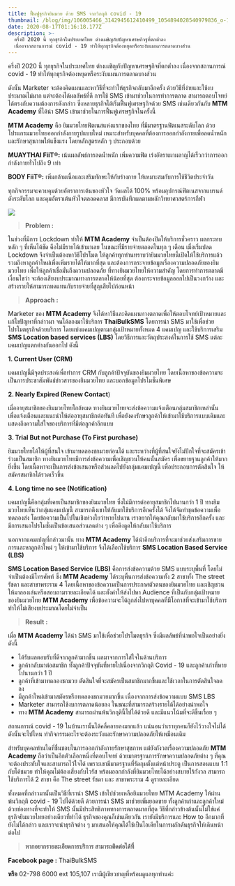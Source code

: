 ```yaml
---
title: ฟื้นฟูธุรกิจยิมมวย ด้วย SMS จากวิกฤติ covid - 19
thumbnail: /blog/img/106005466_3142945612410499_1054894028540979836_o-1-.jpg
date: 2020-08-17T01:16:18.177Z
description: >-
  ครึ่งปี 2020 นี้ ทุกธุรกิจในประเทศไทย ต่างเผชิญกับปัญหาเศรษกิจฐที่ตกต่ำลง
  เนื่องจากสถานการณ์ covid - 19 ทำให้ทุกธุรกิจต้องหยุดหรือระงับแผนการตลาดบางส่วน
---
```

ครึ่งปี 2020 นี้ ทุกธุรกิจในประเทศไทย ต่างเผชิญกับปัญหาเศรษฐกิจที่ตกต่ำลง เนื่องจากสถานการณ์ covid - 19 ทำให้ทุกธุรกิจต้องหยุดหรือระงับแผนการตลาดบางส่วน

ดังนั้น Marketer จะต้องคิดแผนและหาวิธีที่จะทำให้ธุรกิจกลับมาอีกครั้ง ด้วยวิธีที่ง่ายและใช้งบประมาณไม่มาก แต่จะต้องได้ผลลัพธ์ที่ดี การใช้ SMS เข้ามาช่วยในการทำการตลาด สามารถตอบโจทย์ได้ตรงกับความต้องการดังกล่าว ซึ่งหลายธุรกิจได้เริ่มฟื้นฟูเศรษฐกิจด้วย SMS เช่นเดียวกันกับ **MTM Academy** ที่ได้นำ SMS เข้ามาช่วยในการฟื้นฟูเศรษฐกิจในครั้งนี้

**MTM Academy** คือ ยิมมวยไทยฟิตเนสแห่งแรกของไทย ที่มีมาตรฐานฟิตเนสระดับโลก ด้วยโปรแกรมมวยไทยออกกำลังกายรูปแบบใหม่ เหมาะสำหรับบุคคลที่ต้องการออกกำลังกายเพื่อลดน้ำหนักและรักษาสุขภาพให้แข็งแรง โดยหลักสูตรหลัก ๆ ประกอบด้วย

**MUAYTHAI FiiT®:** เน้นผลลัพธ์การลดน้ำหนัก เพิ่มความฟิต เร่งอัตราเผาผลาญได้เร็วกว่าการออกกำลังกายทั่วไปถึง 9 เท่า

**BODY FiiT®:** เพิ่มกล้ามเนื้อและเสริมทักษะให้กับร่างกาย ให้เหมาะสมกับการใช้ชีวิตประจำวัน

ทุกกิจกรรมจะควบคุมด้วยอัตราการเต้นของหัวใจ วัดผลได้ 100% พร้อมอุปกรณ์ฟิตเนสจากแบรนด์ดังระดับโลก และคุมอัตราเต้นหัวใจตลอดคลาส มีการบันทึกผลตามหลักวิทยาศาสตร์การกีฬา

![](/blog/img/lo-gym-new-normal-photoset-01.jpg)

> **Problem :**
>
>  

ในช่วงที่มีการ Lockdown ทำให้ **MTM Academy** จำเป็นต้องปิดให้บริการชั่วคราว ผลกระทบหลัก ๆ ที่เห็นได้ชัด คือไม่มีรายได้เข้ามาเลย ในขณะที่มีรายจ่ายตลอดในทุก ๆ เดือน เมื่อเริ่มปลด Lockdown จึงจำเป็นต้องหาวิธีโปรโมต ให้ลูกค้าทุกท่านทราบว่ายิมมวยไทยนี้เปิดให้ใช้บริการแล้ว รวมถึงหาลูกค้าใหม่เพื่อเพิ่มรายได้ให้มากที่สุด และต้องการกระจายข้อมูลเรื่องความปลอดภัยของยิมมวยไทย เพื่อให้ลูกค้าเชื่อมั่นถึงความปลอดภัย ที่ทางยิมมวยไทยให้ความสำคัญ โดยการทำการตลาดมีเงื่อนไขว่า จะต้องเสียงบประมาณทางการตลาดให้น้อยที่สุด ต้องกระจายข้อมูลออกไปเป็นวงกว้าง และสร้างรายให้สามารถทดแทนกับรายจ่ายที่สูญเสียไปก่อนหน้า 



 

> **Approach :**
>
>  

Marketer ของ  **MTM Academy** จึงได้หาวิธีและคิดแผนทางตลาดเพื่อให้ตอบโจทย์เป้าหมายและแก้ไขปัญหาที่กล่าวมา จนได้ลองมาใช้บริการ **ThaiBulkSMS** โดยการนำ SMS มาใช้เพื่อช่วยโปรโมตธุรกิจด้วยบริการ โดยแบ่งแคมเปญตามกลุ่มเป้าหมายทั้งหมด 4 แคมเปญ และใช้บริการเสริม **SMS Location based services (LBS)** โดยวิธีการและวัตถุประสงค์ในการใช้ SMS แต่ละแคมเปญแตกต่างกันออกไป ดังนี้



**1. Current User (CRM)**

แคมเปญนี้มีจุดประสงค์เพื่อทำการ CRM กับลูกค้าปัจจุบันของยิมมวยไทย โดยเนื้อหาของข้อความจะเป็นการประชาสัมพันธ์ข่าวสารของยิมมวยไทย และบอกข้อมูลโปรโมชั่นพิเศษ 



**2. Nearly Expired (Renew Contact**)

เมื่ออายุสมาชิกของยิมมวยไทยใกล้หมด ทางยิมมวยไทยจะส่งข้อความแจ้งเตือนกลุ่มสมาชิกเหล่านั้น เพื่อแจ้งเตือนและแนะนำให้ต่ออายุสมาชิกต่อทันที เพื่อยังคงรักษาลูกค้าให้เข้ามาใช้บริการแบบเดิมและแสดงถึงความใส่ใจของบริการที่มีต่อลูกค้าอีกแบบ



**3. Trial But not Purchase (To First purchase)**

ยิมมวยไทยได้ให้ผู้ที่สนใจ เข้ามาทดลองชกมวยก่อนได้ และระหว่างที่ผู้ที่สนใจยังไม่ปักใจที่จะสมัครเข้าร่วมเป็นสมาชิก ทางยิมมวยไทยมีการส่งข้อความเพื่อเชิญชวนให้คนนั้นสมัคร เพื่อขยายฐานลูกค้าให้มากยิ่งขึ้น โดยเนื้อหาจะเป็นการส่งข้อเสนอหรือส่วนลดไปยังกลุ่มแคมเปญนี้ เพื่อประกอบการตัดสินใจ ให้สมัครสมาชิกได้รวดเร็วขึ้น



**4. Long time no see (Notification)**

แคมเปญนี้คือกลุ่มที่เคยเป็นสมาชิกของยิมมวยไทย ซึ่งไม่มีการต่ออายุสมาชิกไปนานกว่า 1 ปี ทางยิมมวยไทยเห็นว่ากลุ่มแคมเปญนี้ สามารถดึงเขาให้กับมาใช้บริการอีกครั้งได้ จึงได้จัดทำชุดข้อความเพื่อทดลองส่ง โดยข้อความเป็นไปในเชิงห่วงใยว่าหายไปนาน เราอยากให้คุณกลับมาใช้บริการอีกครั้ง และมีการเสนอโปรโมชั่นเป็นข้อเสนอส่วนลดต่าง ๆ เพื่อดึงดูดให้กลับมาใช้บริการ



นอกจากแคมเปญที่กล่าวมานั้น ทาง **MTM Academy** ได้นำอีกบริการที่จะมาช่วยส่งเสริมการขายการและหาลูกค้าใหม่ ๆ ให้เข้ามาใช้บริการ จึงได้เลือกใช้บริการ **SMS Location Based Service (LBS)**

**SMS Location Based Service (LBS)** คือการส่งข้อความด้วย SMS แบบระบุพื้นที่ โดยไม่จำเป็นต้องมีโทรศัพท์ ซึ่ง **MTM Academy** ได้ระบุพื้นการส่งข้อความทั้ง 2 สาขาทั้ง The street รัชดา และสาขาพระราม 4 โดยเนื้อหาของข้อความเป็นการประกาศตัวตนของยิมมวยไทย และเชิญชวนให้มาลองเล่นหรือสอบถามรายละเอียดได้ และตั้งค่าให้ส่งไปหา Audience ที่เป็นกับกลุ่มเป้าหมายของยิมมวยไทย **MTM Academy** เพื่อข้อความจะได้ถูกส่งไปหาบุคคลที่มีโอกาสที่จะเข้ามาใช้บริการ ทำให้ไม่เสียงบประมาณโดยไม่จำเป็น





> **Result :**
>
> 

 เมื่อ **MTM Academy** ได้นำ SMS มาใช้เพื่อช่วยโปรโมตธุรกิจ ซึ่งมีผลลัพธ์ที่น่าพอใจเป็นอย่างยิ่งดังนี้

* ได้รับผลตอบรับที่ดีจากลูกค้ามากขึ้น ผลมาจากการใส่ใจในด้านบริการ
* ลูกค้ากลับมาต่อสมาชิก ทั้งลูกค้าปัจจุบันที่หายไปเนื่องจากวิกฤติ Covid - 19 และลูกค้าเก่าที่หายไปนานกว่า 1 ปี
* ลูกค้าที่เข้ามาทดลองชกมวย ตัดสินใจที่จะสมัครเป็นสมาชิกมากขึ้นและใช้เวลาในการตัดสินใจลดลง
* มีลูกค้าใหม่เข้ามาสมัครหรือทดลองชกมวยมากขึ้น เนื่องจากการส่งข้อความแบบ SMS LBS 
* Marketer สามารถใช้งบการตลาดน้อยลง ในขณะที่สามารถสร้างรายได้ได้อย่างน่าพอใจ 
* ทาง **MTM Academy** สามารถผ่านพ้นวิกฤตินี้ไปได้ด้วยดี และมีแนวโน้มที่จะดีขึ้นเรื่อย ๆ 







สถานการณ์ covid - 19 ในบ้านเรานั้นได้คลี่คลายลงมากแล้ว แน่นอนว่าเราทุกคนก็ยังไว้วางใจไม่ได้ ดังนั้นจะไปไหน ทำกิจกรรมอะไรจะต้องระวังและรักษาความปลอดภัยให้เหมือนเดิม 

สำหรับบุคคลท่านใดที่ชื่นชอบในการออกกำลังกายรักษาสุขภาพ แต่่ยังกังวลเรื่องความปลอดภัย **MTM Academy** ถือว่าเป็นอีกตัวเลือกหนึ่งที่ตอบโจทย์ ด้วยมาตรฐานการรักษาความปลอดภัยต่าง ๆ ที่คุณจะต้องประทับใจและสามารถไว้ใจได้ เพราะเขามีมาตรฐานที่รัดกุมตั้งแต่หน้าประตู เป็นการสอนแบบ 1:1 กับโค้ชมวย ทำให้คุณไม่ต้องเสี่ยงกับไวรัส พร้อมออกกำลังที่ยิมมวยไทยได้อย่างสบายไร้กังวล สามารถใช้บริการได้ 2 สาขา คือ The street รัชดา และ สาขาพระราม 4  ดูรายละเอียด 



ทั้งหมดที่กล่าวมานั้นเป็นวิธีที่เรานำ SMS เข้าไปช่วยเหลือยิมมวยไทย MTM Academy ให้ผ่านพ้นวิกฤติ covid - 19 ไปได้ด้วยดี ด้วยการนำ SMS มาช่วยเพิ่มยอดขาย ทั้งลูกค้าเก่าและลูกค้าใหม่ ด้วยช่องทางที่จะทำให้ SMS นั้นมีประสิทธิภาพทางการตลาดมากที่สุด วิธีที่กล่าวข้างต้นนั้นไม่ใช่แค่ธุรกิจยิมมวยไทยอย่างเดียวที่ทำได้ ธุรกิจของคุณก็เช่นเดียวกัน เรายังมีบริการและ How to อีกมากที่ยังไม่ได้กล่าว และเราจะนำธุรกิจต่าง ๆ มาเสนอให้คุณได้ใช้เป็นไอเดียในการผลักดันธุรกิจให้เดินหน้าต่อไป





> **หากอยากรายละเอียดการบริการ สามารถติดต่อได้ที่**
>
> 

**Facebook page :** ThaiBulkSMS

**หรือ** 02-798 6000 ext 105,107 เรามีผู้เชียวชาญที่พร้อมดูแลทุกท่านค่ะ
